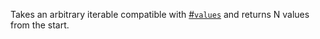 Takes an arbitrary iterable compatible with [#`values`](#function-values) and returns N values from the start.
